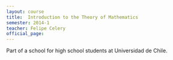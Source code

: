 ```yaml
---
layout: course
title:  Introduction to the Theory of Mathematics
semester: 2014-1
teacher: Felipe Celery
official_page: 
---
```


Part of a school for high school students at Universidad de Chile.